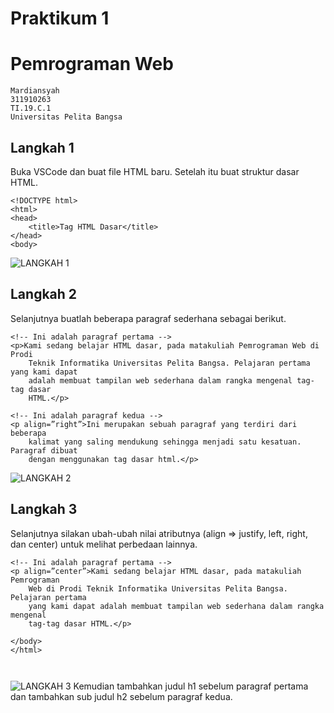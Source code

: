 # Praktikum 1
# Pemrograman Web
```
Mardiansyah
311910263
TI.19.C.1
Universitas Pelita Bangsa
```
## Langkah 1
Buka VSCode dan buat file HTML baru. Setelah itu buat struktur dasar HTML.
```
<!DOCTYPE html>
<html>
<head>
    <title>Tag HTML Dasar</title>
</head>
<body>
```
![LANGKAH 1](https://user-images.githubusercontent.com/81758407/113309398-4f6a9e00-9331-11eb-92a9-91ac9ccabb92.PNG)

## Langkah 2
Selanjutnya buatlah beberapa paragraf sederhana sebagai berikut.
```
<!-- Ini adalah paragraf pertama -->
<p>Kami sedang belajar HTML dasar, pada matakuliah Pemrograman Web di Prodi 
    Teknik Informatika Universitas Pelita Bangsa. Pelajaran pertama yang kami dapat 
    adalah membuat tampilan web sederhana dalam rangka mengenal tag-tag dasar 
    HTML.</p>
    
<!-- Ini adalah paragraf kedua -->
<p align=”right”>Ini merupakan sebuah paragraf yang terdiri dari beberapa 
    kalimat yang saling mendukung sehingga menjadi satu kesatuan. Paragraf dibuat 
    dengan menggunakan tag dasar html.</p>
```
![LANGKAH 2](https://user-images.githubusercontent.com/81758407/113396903-6f986c80-93c6-11eb-8875-17bcd56d1678.PNG)

## Langkah 3
Selanjutnya silakan ubah-ubah nilai atributnya (align => justify, left, right, dan center) untuk melihat perbedaan lainnya.
```
<!-- Ini adalah paragraf pertama -->
<p align=”center”>Kami sedang belajar HTML dasar, pada matakuliah Pemrograman 
    Web di Prodi Teknik Informatika Universitas Pelita Bangsa. Pelajaran pertama 
    yang kami dapat adalah membuat tampilan web sederhana dalam rangka mengenal 
    tag-tag dasar HTML.</p>

</body>
</html>



```
![LANGKAH 3](https://user-images.githubusercontent.com/81758407/113311015-0d425c00-9333-11eb-870b-a2c565a041a7.PNG)
Kemudian tambahkan judul h1 sebelum paragraf pertama dan tambahkan sub judul h2 sebelum paragraf kedua.
```

